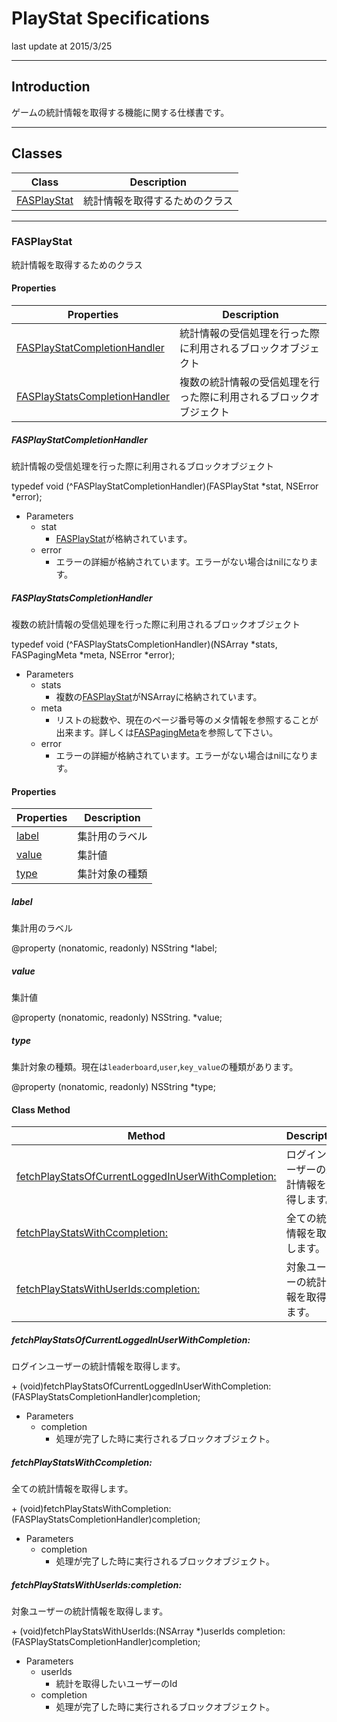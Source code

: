 # PlayStat Specifications

last update at 2015/3/25

---

## Introduction

ゲームの統計情報を取得する機能に関する仕様書です。

---

## Classes

|Class|Description|
|------|-----|
|[FASPlayStat](#FASPlayStats)|統計情報を取得するためのクラス |

---


### <a name="FASPlayStat"> FASPlayStat </a>
統計情報を取得するためのクラス

#### Properties

|Properties|Description|
|------|-----|
|[FASPlayStatCompletionHandler](#FASPlayStat.FASPlayStatCompletionHandler)|統計情報の受信処理を行った際に利用されるブロックオブジェクト |
|[FASPlayStatsCompletionHandler](#FASPlayStat.FASPlayStatsCompletionHandler)|複数の統計情報の受信処理を行った際に利用されるブロックオブジェクト |

##### <a name="FASPlayStat.FASPlayStatCompletionHandler"> FASPlayStatCompletionHandler </a>
統計情報の受信処理を行った際に利用されるブロックオブジェクト

typedef void (^FASPlayStatCompletionHandler)(FASPlayStat *stat, NSError *error);

* Parameters
	* stat
		* [FASPlayStat](#FASPlayStat)が格納されています。
	* error
		* エラーの詳細が格納されています。エラーがない場合はnilになります。
		
##### <a name="FASPlayStat.FASPlayStatsCompletionHandler"> FASPlayStatsCompletionHandler </a>
複数の統計情報の受信処理を行った際に利用されるブロックオブジェクト

typedef void (^FASPlayStatsCompletionHandler)(NSArray *stats, FASPagingMeta *meta, NSError *error);

* Parameters
	* stats
		* 複数の[FASPlayStat](#FASPlayStat)がNSArrayに格納されています。
	* meta
		* リストの総数や、現在のページ番号等のメタ情報を参照することが出来ます。詳しくは[FASPagingMeta](../7_Spec.md#FASPagingMeta)を参照して下さい。
	* error
		* エラーの詳細が格納されています。エラーがない場合はnilになります。

#### Properties

|Properties|Description|
|------|-----|
|[label](#FASPlayStat.label)|集計用のラベル |
|[value](#FASPlayStat.value)|集計値 |
|[type](#FASPlayStat.type)|集計対象の種類 |

##### <a name="FASPlayStat.label"> label </a>
集計用のラベル

@property (nonatomic, readonly) NSString *label;

##### <a name="FASPlayStat.value"> value </a>
集計値

@property (nonatomic, readonly) NSString. *value;

##### <a name="FASPlayStat.type"> type </a>
集計対象の種類。現在は`leaderboard`,`user`,`key_value`の種類があります。

@property (nonatomic, readonly) NSString *type;

#### Class Method

|Method|Description|
|------|-----|
|[fetchPlayStatsOfCurrentLoggedInUserWithCompletion:](#FASPlayStat.fetchPlayStatsOfCurrentLoggedInUserWithCompletion) |ログインユーザーの統計情報を取得します。 |
|[fetchPlayStatsWithCcompletion:](#FASPlayStat.fetchPlayStatsWithCompletion) |全ての統計情報を取得します。 |
|[fetchPlayStatsWithUserIds:completion:](#FASPlayStat.fetchPlayStatsWithUserIdscompletion) |対象ユーザーの統計情報を取得します。 |

##### <a name="FASPlayStat.fetchPlayStatsOfCurrentLoggedInUserWithCompletion"> fetchPlayStatsOfCurrentLoggedInUserWithCompletion: </a>
ログインユーザーの統計情報を取得します。

\+ (void)fetchPlayStatsOfCurrentLoggedInUserWithCompletion:(FASPlayStatsCompletionHandler)completion;

* Parameters
	* completion
		* 処理が完了した時に実行されるブロックオブジェクト。
		
##### <a name="FASPlayStat.fetchPlayStatsWithCompletion"> fetchPlayStatsWithCcompletion: </a>
全ての統計情報を取得します。

\+ (void)fetchPlayStatsWithCompletion:(FASPlayStatsCompletionHandler)completion;

* Parameters
	* completion
		* 処理が完了した時に実行されるブロックオブジェクト。

##### <a name="FASPlayStat.fetchPlayStatsWithUserIdscompletion"> fetchPlayStatsWithUserIds:completion: </a>
対象ユーザーの統計情報を取得します。

\+ (void)fetchPlayStatsWithUserIds:(NSArray *)userIds
                       completion:(FASPlayStatsCompletionHandler)completion;

* Parameters
	* userIds
		* 統計を取得したいユーザーのId
	* completion
		* 処理が完了した時に実行されるブロックオブジェクト。